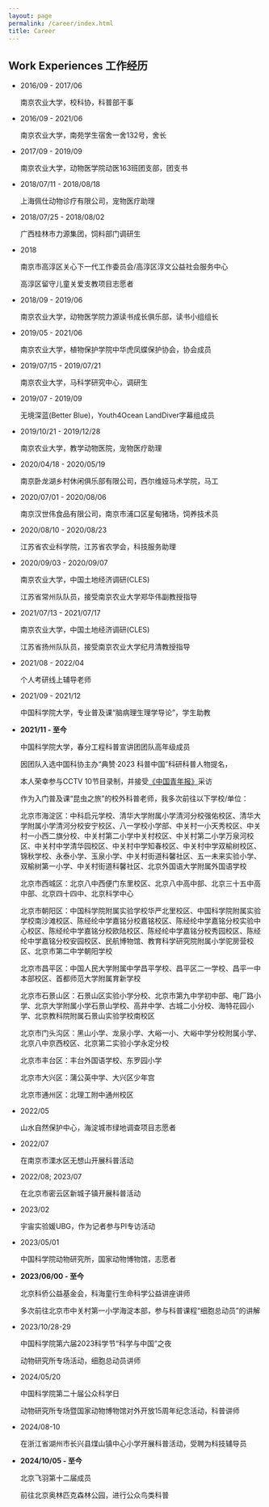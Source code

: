 ```yaml
---
layout: page
permalink: /career/index.html
title: Career
---
```


## Work Experiences 工作经历

- 2016/09 - 2017/06

  南京农业大学，校科协，科普部干事

- 2016/09 - 2021/06

  南京农业大学，南苑学生宿舍一舍132号，舍长

- 2017/09 - 2019/09

  南京农业大学，动物医学院动医163班团支部，团支书

- 2018/07/11 - 2018/08/18

  上海佩仕动物诊疗有限公司，宠物医疗助理

- 2018/07/25 - 2018/08/02

  广西桂林市力源集团，饲料部门调研生

- 2018

  南京市高淳区关心下一代工作委员会/高淳区淳文公益社会服务中心

  高淳区留守儿童关爱支教项目志愿者

- 2018/09 - 2019/06

  南京农业大学，动物医学院力源读书成长俱乐部，读书小组组长

- 2019/05 - 2021/06

  南京农业大学，植物保护学院中华虎凤蝶保护协会，协会成员

- 2019/07/15 - 2019/07/21

  南京农业大学，马科学研究中心，调研生

- 2019/07 - 2019/09

  无境深蓝(Better Blue)，Youth4Ocean LandDiver字幕组成员

- 2019/10/21 - 2019/12/28

  南京农业大学，教学动物医院，宠物医疗助理

- 2020/04/18 - 2020/05/19

  南京卧龙湖乡村休闲俱乐部有限公司，西尔维娅马术学院，马工

- 2020/07/01 - 2020/08/06

  南京汉世伟食品有限公司，南京市浦口区星甸猪场，饲养技术员

- 2020/08/10 - 2020/08/23

  江苏省农业科学院，江苏省农学会，科技服务助理

- 2020/09/03 - 2020/09/07

  南京农业大学，中国土地经济调研(CLES)

  江苏省常州队队员，接受南京农业大学郑华伟副教授指导

- 2021/07/13 - 2021/07/17

  南京农业大学，中国土地经济调研(CLES)

  江苏省扬州队队员，接受南京农业大学纪月清教授指导

- 2021/08 - 2022/04

  个人考研线上辅导老师

- 2021/09 - 2021/12

  中国科学院大学，专业普及课“脑病理生理学导论”，学生助教

- **2021/11 - 至今**

  中国科学院大学，春分工程科普宣讲团团队高年级成员

  因团队入选中国科协主办“典赞·2023 科普中国”科研科普人物提名，

  本人荣幸参与CCTV 10节目录制，并接受[《中国青年报》](http://zqb.cyol.com/html/2024-04/01/nw.D110000zgqnb_20240401_1-05.htm)采访

  作为入门普及课“昆虫之旅”的校外科普老师，我多次前往以下学校/单位：

  北京市海淀区：中科启元学校、清华大学附属小学清河分校强佑校区、清华大学附属小学清河分校安宁校区、八一学校小学部、中关村一小天秀校区、中关村一小西二旗分校、中关村第二小学中关村校区、中关村第二小学万泉河校区、中关村中学清华园校区、中关村中学知春校区、中关村中学双榆树校区、锦秋学校、永泰小学、玉泉小学、中关村街道科馨社区、五一未来实验小学、双榆树第一小学、中关村街道科馨社区、北京外国语大学附属外国语学校

  北京市西城区：北京八中西便门东里校区、北京八中高中部、北京三十五中高中部、北京四十四中、北京科学中心

  北京市朝阳区：中国科学院附属实验学校华严北里校区、中国科学院附属实验学校南沙滩校区、陈经纶中学嘉铭分校嘉铭校区、陈经纶中学嘉铭分校实验中心校区、陈经纶中学嘉铭分校欧陆校区、陈经纶中学嘉铭分校秀园校区、陈经纶中学嘉铭分校安园校区、民航博物馆、教育科学研究院附属小学驼房营校区、北京市第二中学朝阳学校

  北京市昌平区：中国人民大学附属中学昌平学校、昌平区二一学校、昌平一中本部校区、首都师范大学附属育新学校

  北京市石景山区：石景山区实验小学分校、北京市第九中学初中部、电厂路小学、北京大学附属小学石景山学校、高井中学、古城二小分校、海特花园小学、北京教科院附属石景山实验学校南校区

  北京市门头沟区：黑山小学、龙泉小学、大峪一小、大峪中学分校附属小学、北京八中京西校区、北京第二实验小学永定分校

  北京市丰台区：丰台外国语学校、东罗园小学

  北京市大兴区：蒲公英中学、大兴区少年宫

  北京市通州区：北理工附中通州校区

- 2022/05

  山水自然保护中心，海淀城市绿地调查项目志愿者

- 2022/07

  在南京市溧水区无想山开展科普活动

- 2022/08; 2023/07

  在北京市密云区新城子镇开展科普活动

- 2023/02

  宇宙实验媛UBG，作为记者参与PI专访活动

- 2023/05/01

  中国科学院动物研究所，国家动物博物馆，志愿者

- **2023/06/00 - 至今**

  北京科侨公益基金会，科海童行生命科学公益讲座讲师

  多次前往北京市中关村第一小学海淀本部，参与科普课程“细胞总动员”的讲解

- 2023/10/28-29

  中国科学院第六届2023科学节“科学与中国”之夜

  动物研究所专场活动，细胞总动员讲师

- 2024/05/20

  中国科学院第二十届公众科学日

  动物研究所专场暨国家动物博物馆对外开放15周年纪念活动，科普讲师

- 2024/08-10

  在浙江省湖州市长兴县煤山镇中心小学开展科普活动，受聘为科技辅导员

- **2024/10/05 - 至今**

  北京飞羽第十二届成员

  前往北京奥林匹克森林公园，进行公众鸟类科普
